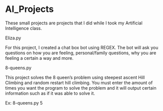 # AI_Projects


These small projects are projects that I did while I took my Artificial Intelligence class.

Eliza.py 

For this project, I created a chat box bot using REGEX. The bot will ask you questions on how you are feeling, personal/family questions, why you are feeling a certain a way and more.

8-queens.py

This project solves the 8 queen’s problem using steepest ascent Hill Climbing and random restart hill climbing. You must enter the amount of times you want the program to solve the problem and it will output certain information such as if it was able to solve it.

Ex:
8-queens.py 5


